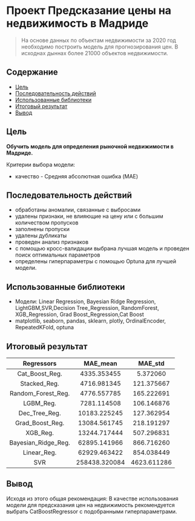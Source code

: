 # Проект Предсказание цены на недвижимость в Мадриде
> На основе данных по объектам недвижимости за 2020 год необходимо построить модель для прогнозирования цен. В исходнах дыннах более 21000 объектов недвижимости.

## Содержание
* [Цель](#Цель)
* [Последовательность действий](#Последовательность-действий)
* [Использованные библиотеки](#Использованные-библиотеки)
* [Итоговый результат](#Итоговый-результат)
* [Вывод](#Вывод)

## Цель
**Обучить модель для определения рыночной недвижимости в Мадриде.**

Критерии выбора модели: 
* качество - Средняя абсолютная ошибка (MAE)

## Последовательность действий
- обработаны аномалии, связанные с выбросами
- удалены признаки, не влияющие на цену или с большим количеством пропусков
- заполнены пропуски
- удалены дубликаты
- проведен анализ признаков
- с помощью кросс-валидации выбрана лучшая модель и проведен поиск оптимальных параметров
- определены гиперпараметры с помощью Optuna для лучшей модели.

## Использованные библиотеки
- Модели: Linear Regression, Bayesian Ridge Regression, LightGBM,SVR,Decision Tree_Regression, RandomForest, XGB_Regression, Grad Boost_Regression,Cat Boost
- matplotlib, seaborn, pandas, sklearn, plotly, OrdinalEncoder, RepeatedKFold, optuna

## Итоговый результат
|    **Regressors**   |  **MAE_mean** | **MAE_std** |
|:-------------------:|:-------------:|:-----------:|
|    Cat_Boost_Reg.   |  4335.353455  |   5.372060  |
|     Stacked_Reg.    |  4716.981345  |  121.375667 |
|  Random_Forest_Reg. |  4776.557785  |  165.222691 |
|      LGBM_Reg.      |  7281.114508  |  106.146876 |
|    Dec_Tree_Reg.    |  10183.225245 |  127.362954 |
|   Grad_Boost_Reg.   |  13084.561745 |  218.191297 |
|       XGB_Reg.      |  13244.717444 |  507.296831 |
| Bayesian_Ridge_Reg. |  62895.141966 |  866.716260 |
|     Linear_Reg.     |  62929.463422 |  854.038449 |
|         SVR         | 258438.320084 | 4623.611286 |

## Вывод
Исходя из этого общая рекомендация:
В качестве использования модели для предсказания цен на недвижимость рекомендуется выбрать CatBoostRegressor с подобранными гиперпараметрами.
